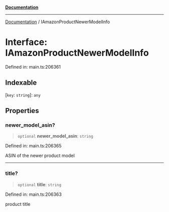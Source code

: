[**Documentation**](../README.md)

***

[Documentation](../README.md) / IAmazonProductNewerModelInfo

# Interface: IAmazonProductNewerModelInfo

Defined in: main.ts:206361

## Indexable

\[`key`: `string`\]: `any`

## Properties

### newer\_model\_asin?

> `optional` **newer\_model\_asin**: `string`

Defined in: main.ts:206365

ASIN of the newer product model

***

### title?

> `optional` **title**: `string`

Defined in: main.ts:206363

product title
